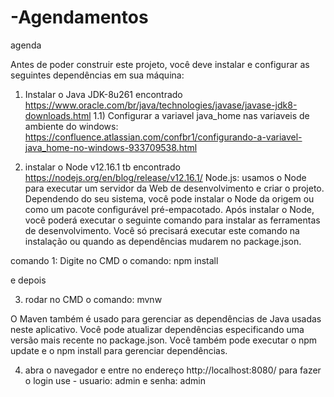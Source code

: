 # -Agendamentos

agenda


Antes de poder construir este projeto, você deve instalar e configurar as seguintes dependências em sua máquina:
1) Instalar o Java JDK-8u261  encontrado https://www.oracle.com/br/java/technologies/javase/javase-jdk8-downloads.html
1.1) Configurar a variavel java_home nas variaveis de ambiente do windows: https://confluence.atlassian.com/confbr1/configurando-a-variavel-java_home-no-windows-933709538.html

2) instalar o Node v12.16.1 tb encontrado https://nodejs.org/en/blog/release/v12.16.1/
Node.js: usamos o Node para executar um servidor da Web de desenvolvimento e criar o projeto. Dependendo do seu sistema, você pode instalar o Node da origem 
ou como um pacote configurável pré-empacotado. Após instalar o Node, você poderá executar o seguinte comando para instalar as ferramentas de desenvolvimento. 
Você só precisará executar este comando na instalação ou quando as dependências mudarem no package.json.

 comando 1: Digite no CMD o comando: npm install

e depois

3) rodar no CMD o comando: mvnw

O Maven também é usado para gerenciar as dependências de Java usadas neste aplicativo. Você pode atualizar dependências especificando uma versão mais recente no package.json. 
Você também pode executar o npm update e o npm install para gerenciar dependências. 

4) abra o navegador e entre no endereço http://localhost:8080/
para fazer o login use - usuario: admin e senha: admin
